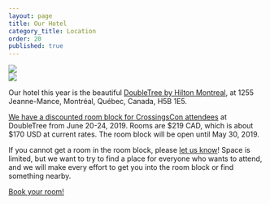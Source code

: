 ```yaml
---
layout: page
title: Our Hotel
category_title: Location
order: 20
published: true
---
```


<div class="row">
  <div class="col-12 col-md-6 mb-3"><img src="{{site.baseurl}}/images/hyatt1.jpg"/></div>
  <div class="col-12 col-md-6 mb-3"><img src="{{site.baseurl}}/images/hyatt2.jpg"/></div>
</div>

Our hotel this year is the beautiful [DoubleTree by Hilton Montreal](https://doubletree3.hilton.com/en/hotels/quebec/doubletree-by-hilton-montreal-YMQDTDT/index.html), at 1255 Jeanne-Mance, Montréal, Québec, Canada, H5B 1E5.

[We have a discounted room block for CrossingsCon attendees](https://book.passkey.com/go/CROSSINGS2019) at DoubleTree from June 20-24, 2019. Rooms are $219 CAD, which is about $170 USD at current rates. The room block will be open until May 30, 2019.

If you cannot get a room in the room block, please [let us know]({{site.baseurl}}/about/contact)! Space is limited, but we want to try to find a place for everyone who wants to attend, and we will make every effort to get you into the room block or find something nearby.

<p class="text-center">
  <a class="btn btn-lg btn-success" href="https://book.passkey.com/go/CROSSINGS2019" target="_blank">Book your room!</a>
</p>
